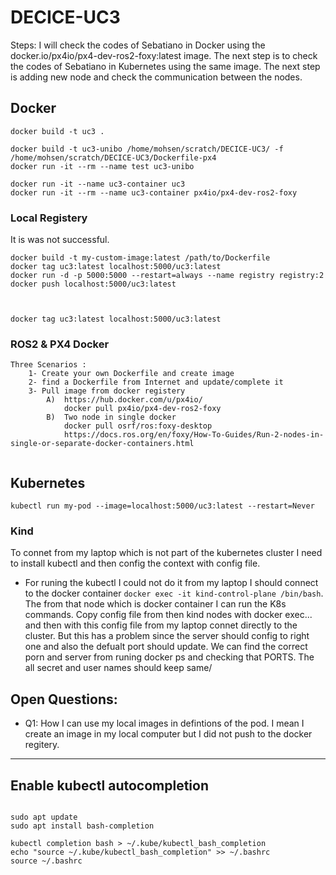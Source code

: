 # DECICE-UC3

Steps:
I will check the codes of Sebatiano in Docker using the  docker.io/px4io/px4-dev-ros2-foxy:latest image.
The next step is to check the codes of Sebatiano in Kubernetes using the same image.
The next step is adding new node and check the communication between the nodes.




## Docker

```
docker build -t uc3 .

docker build -t uc3-unibo /home/mohsen/scratch/DECICE-UC3/ -f  /home/mohsen/scratch/DECICE-UC3/Dockerfile-px4
docker run -it --rm --name test uc3-unibo

docker run -it --name uc3-container uc3
docker run -it --rm --name uc3-container px4io/px4-dev-ros2-foxy

```
### Local Registery
It is was not successful.
```
docker build -t my-custom-image:latest /path/to/Dockerfile
docker tag uc3:latest localhost:5000/uc3:latest
docker run -d -p 5000:5000 --restart=always --name registry registry:2
docker push localhost:5000/uc3:latest



docker tag uc3:latest localhost:5000/uc3:latest

```

### ROS2 & PX4 Docker
```
Three Scenarios :
    1- Create your own Dockerfile and create image
    2- find a Dockerfile from Internet and update/complete it
    3- Pull image from docker registery 
        A)  https://hub.docker.com/u/px4io/
            docker pull px4io/px4-dev-ros2-foxy
        B)  Two node in single docker
            docker pull osrf/ros:foxy-desktop
            https://docs.ros.org/en/foxy/How-To-Guides/Run-2-nodes-in-single-or-separate-docker-containers.html
 

```


## Kubernetes 

```
kubectl run my-pod --image=localhost:5000/uc3:latest --restart=Never
```

### Kind
To connet from my laptop which is not part of the kubernetes cluster I need to install kubectl and then config the context with config file.
- For runing the kubectl I could not do it from my laptop I should connect to the docker container `docker exec -it kind-control-plane /bin/bash`. The from that node which is docker container I can run the K8s commands.
Copy config file from then kind nodes with docker exec... and then with this config file from my laptop connet directly to the cluster.
But this has a problem since the server should config to right one and also the defualt port should update. We can find the correct porn and server from runing docker ps and checking that PORTS.
The all secret and user names should keep same/
 
## Open Questions:
- Q1: How I can use my local images in defintions of the pod. I mean I create an image in my local computer but I did not push to the docker regitery.




---
## Enable kubectl autocompletion
```

sudo apt update
sudo apt install bash-completion

kubectl completion bash > ~/.kube/kubectl_bash_completion
echo "source ~/.kube/kubectl_bash_completion" >> ~/.bashrc
source ~/.bashrc
```



